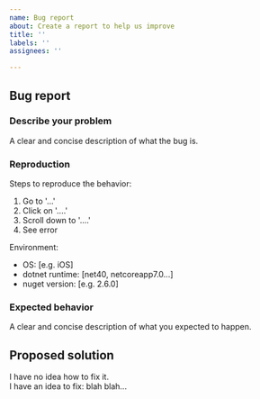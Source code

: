 ```yaml
---
name: Bug report
about: Create a report to help us improve
title: ''
labels: ''
assignees: ''

---
```


## Bug report

### Describe your problem

A clear and concise description of what the bug is.

### Reproduction

Steps to reproduce the behavior:

1. Go to '...'
2. Click on '....'
3. Scroll down to '....'
4. See error

Environment:

- OS: [e.g. iOS]
- dotnet runtime: [net40, netcoreapp7.0...]
- nuget version: [e.g. 2.6.0]

### Expected behavior

A clear and concise description of what you expected to happen.

## Proposed solution

I have no idea how to fix it.   
I have an idea to fix: blah blah...
